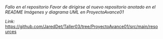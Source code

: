 _Fallo en el repositorio_
_Favor de dirigirse al nuevo repositorio anotado en el README_
_Imágenes y diagrama UML en ProyectoAvance01_

_Link:_ https://github.com/JaredDet/Taller03/tree/ProyectoAvance01/src/main/resources
